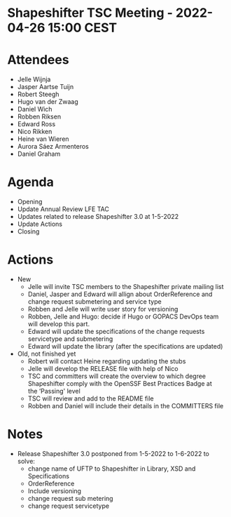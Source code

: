 # Shapeshifter TSC Meeting - 2022-04-26 15:00 CEST

# Attendees
- Jelle Wijnja
- Jasper Aartse Tuijn
- Robert Steegh
- Hugo van der Zwaag
- Daniel Wich
- Robben Riksen
- Edward Ross
- Nico Rikken
- Heine van Wieren
- Aurora Sáez Armenteros
- Daniel Graham



# Agenda
- Opening
- Update Annual Review LFE TAC
- Updates related to release Shapeshifter 3.0 at 1-5-2022
- Update Actions
- Closing

# Actions
- New
  - Jelle will invite TSC members to the Shapeshifter private mailing list
  - Daniel, Jasper and Edward will allign about OrderReference and change request submetering and service type
  - Robben and Jelle will write user story for versioning
  - Robben, Jelle and Hugo: decide if Hugo or GOPACS DevOps team will develop this part.
  - Edward will update the specifications of the change requests servicetype and submetering
  - Edward will update the library (after the specifications are updated)
- Old, not finished yet
  - Robert will contact Heine regarding updating the stubs 
  - Jelle will develop the RELEASE file with help of Nico
  - TSC and committers will create the overview to which degree Shapeshifter comply with the OpenSSF Best Practices Badge at the ‘Passing' level
  - TSC will review and add to the README file
  - Robben and Daniel will include their details in the COMMITTERS file


# Notes
- Release Shapeshifter 3.0 postponed from 1-5-2022 to 1-6-2022 to solve:
  - change name of UFTP to Shapeshifter in Library, XSD and Specifications
  - OrderReference
  - Include versioning
  - change request sub metering
  - change request servicetype




